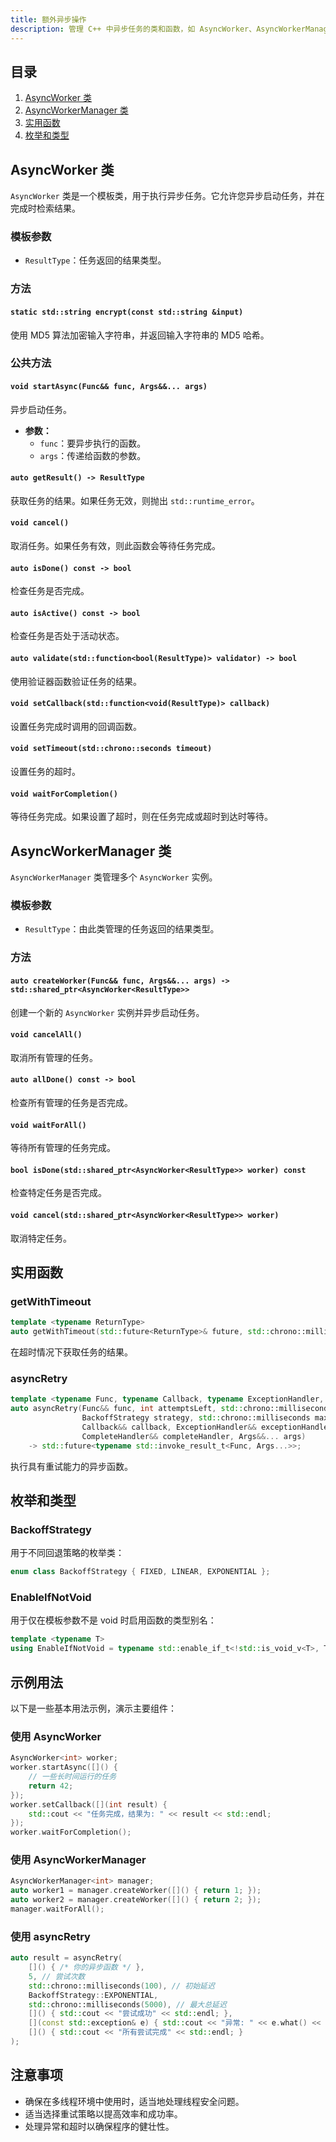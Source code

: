 ```yaml
---
title: 额外异步操作
description: 管理 C++ 中异步任务的类和函数，如 AsyncWorker、AsyncWorkerManager、实用函数和使用示例
---
```


## 目录

1. [AsyncWorker 类](#asyncworker-类)
2. [AsyncWorkerManager 类](#asyncworkermanager-类)
3. [实用函数](#实用函数)
4. [枚举和类型](#枚举和类型)

## AsyncWorker 类

`AsyncWorker` 类是一个模板类，用于执行异步任务。它允许您异步启动任务，并在完成时检索结果。

### 模板参数

- `ResultType`：任务返回的结果类型。

### 方法

#### `static std::string encrypt(const std::string &input)`

使用 MD5 算法加密输入字符串，并返回输入字符串的 MD5 哈希。

### 公共方法

#### `void startAsync(Func&& func, Args&&... args)`

异步启动任务。

- **参数：**
  - `func`：要异步执行的函数。
  - `args`：传递给函数的参数。

#### `auto getResult() -> ResultType`

获取任务的结果。如果任务无效，则抛出 `std::runtime_error`。

#### `void cancel()`

取消任务。如果任务有效，则此函数会等待任务完成。

#### `auto isDone() const -> bool`

检查任务是否完成。

#### `auto isActive() const -> bool`

检查任务是否处于活动状态。

#### `auto validate(std::function<bool(ResultType)> validator) -> bool`

使用验证器函数验证任务的结果。

#### `void setCallback(std::function<void(ResultType)> callback)`

设置任务完成时调用的回调函数。

#### `void setTimeout(std::chrono::seconds timeout)`

设置任务的超时。

#### `void waitForCompletion()`

等待任务完成。如果设置了超时，则在任务完成或超时到达时等待。

## AsyncWorkerManager 类

`AsyncWorkerManager` 类管理多个 `AsyncWorker` 实例。

### 模板参数

- `ResultType`：由此类管理的任务返回的结果类型。

### 方法

#### `auto createWorker(Func&& func, Args&&... args) -> std::shared_ptr<AsyncWorker<ResultType>>`

创建一个新的 `AsyncWorker` 实例并异步启动任务。

#### `void cancelAll()`

取消所有管理的任务。

#### `auto allDone() const -> bool`

检查所有管理的任务是否完成。

#### `void waitForAll()`

等待所有管理的任务完成。

#### `bool isDone(std::shared_ptr<AsyncWorker<ResultType>> worker) const`

检查特定任务是否完成。

#### `void cancel(std::shared_ptr<AsyncWorker<ResultType>> worker)`

取消特定任务。

## 实用函数

### getWithTimeout

```cpp
template <typename ReturnType>
auto getWithTimeout(std::future<ReturnType>& future, std::chrono::milliseconds timeout) -> ReturnType;
```

在超时情况下获取任务的结果。

### asyncRetry

```cpp
template <typename Func, typename Callback, typename ExceptionHandler, typename CompleteHandler, typename... Args>
auto asyncRetry(Func&& func, int attemptsLeft, std::chrono::milliseconds initialDelay,
                BackoffStrategy strategy, std::chrono::milliseconds maxTotalDelay,
                Callback&& callback, ExceptionHandler&& exceptionHandler,
                CompleteHandler&& completeHandler, Args&&... args)
    -> std::future<typename std::invoke_result_t<Func, Args...>>;
```

执行具有重试能力的异步函数。

## 枚举和类型

### BackoffStrategy

用于不同回退策略的枚举类：

```cpp
enum class BackoffStrategy { FIXED, LINEAR, EXPONENTIAL };
```

### EnableIfNotVoid

用于仅在模板参数不是 void 时启用函数的类型别名：

```cpp
template <typename T>
using EnableIfNotVoid = typename std::enable_if_t<!std::is_void_v<T>, T>;
```

## 示例用法

以下是一些基本用法示例，演示主要组件：

### 使用 AsyncWorker

```cpp
AsyncWorker<int> worker;
worker.startAsync([]() {
    // 一些长时间运行的任务
    return 42;
});
worker.setCallback([](int result) {
    std::cout << "任务完成，结果为: " << result << std::endl;
});
worker.waitForCompletion();
```

### 使用 AsyncWorkerManager

```cpp
AsyncWorkerManager<int> manager;
auto worker1 = manager.createWorker([]() { return 1; });
auto worker2 = manager.createWorker([]() { return 2; });
manager.waitForAll();
```

### 使用 asyncRetry

```cpp
auto result = asyncRetry(
    []() { /* 你的异步函数 */ },
    5, // 尝试次数
    std::chrono::milliseconds(100), // 初始延迟
    BackoffStrategy::EXPONENTIAL,
    std::chrono::milliseconds(5000), // 最大总延迟
    []() { std::cout << "尝试成功" << std::endl; },
    [](const std::exception& e) { std::cout << "异常: " << e.what() << std::endl; },
    []() { std::cout << "所有尝试完成" << std::endl; }
);
```

## 注意事项

- 确保在多线程环境中使用时，适当地处理线程安全问题。
- 适当选择重试策略以提高效率和成功率。
- 处理异常和超时以确保程序的健壮性。
